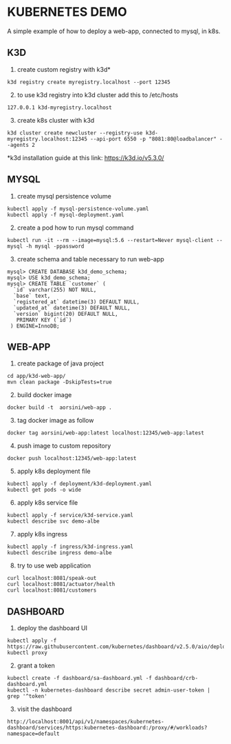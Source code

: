# KUBERNETES DEMO

A simple example of how to deploy a web-app, connected to mysql, in k8s.

## K3D

1. create custom registry with k3d*

```shell 
k3d registry create myregistry.localhost --port 12345 
```

2. to use k3d registry into k3d cluster add this to /etc/hosts

```shell 
127.0.0.1 k3d-myregistry.localhost 
``` 

3. create k8s cluster with k3d

```shell 
k3d cluster create newcluster --registry-use k3d-myregistry.localhost:12345 --api-port 6550 -p "8081:80@loadbalancer" --agents 2 
```

*k3d installation guide at this link: https://k3d.io/v5.3.0/

## MYSQL 

1. create mysql persistence volume

```shell
kubectl apply -f mysql-persistence-volume.yaml
kubectl apply -f mysql-deployment.yaml
```

2. create a pod how to run mysql command
```shell
kubectl run -it --rm --image=mysql:5.6 --restart=Never mysql-client -- mysql -h mysql -ppassword
```

3. create schema and table necessary to run web-app

```shell
mysql> CREATE DATABASE k3d_demo_schema;
mysql> USE k3d_demo_schema;
mysql> CREATE TABLE `customer` (
  `id` varchar(255) NOT NULL,
  `base` text,
  `registered_at` datetime(3) DEFAULT NULL,
  `updated_at` datetime(3) DEFAULT NULL,
  `version` bigint(20) DEFAULT NULL,
   PRIMARY KEY (`id`)
 ) ENGINE=InnoDB;
```

## WEB-APP

1. create package of java project

```shell
cd app/k3d-web-app/
mvn clean package -DskipTests=true 
```

2. build docker image

```shell
docker build -t  aorsini/web-app . 
```

3. tag docker image as follow

```shell 
docker tag aorsini/web-app:latest localhost:12345/web-app:latest 
```

4. push image to custom repository

```shell 
docker push localhost:12345/web-app:latest 
```

5. apply k8s deployment file

```shell 
kubectl apply -f deployment/k3d-deployment.yaml 
kubectl get pods -o wide
``` 

6.  apply k8s service file

```shell
kubectl apply -f service/k3d-service.yaml
kubectl describe svc demo-albe
```

7. apply k8s ingress

```shell
kubectl apply -f ingress/k3d-ingress.yaml
kubectl describe ingress demo-albe
```
8.  try to use web application

```shell 
curl localhost:8081/speak-out
curl localhost:8081/actuator/health
curl localhost:8081/customers 
```

## DASHBOARD

1. deploy the dashboard UI

```shell
kubectl apply -f https://raw.githubusercontent.com/kubernetes/dashboard/v2.5.0/aio/deploy/recommended.yaml
kubectl proxy
```

2. grant a token

```shell
kubectl create -f dashboard/sa-dashboard.yml -f dashboard/crb-dashboard.yml
kubectl -n kubernetes-dashboard describe secret admin-user-token | grep '^token'
```

3. visit the dashboard

```shell
http://localhost:8001/api/v1/namespaces/kubernetes-dashboard/services/https:kubernetes-dashboard:/proxy/#/workloads?namespace=default
```